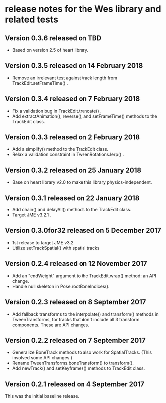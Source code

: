 # release notes for the Wes library and related tests

## Version 0.3.6 released on TBD

 + Based on version 2.5 of heart library.

## Version 0.3.5 released on 14 February 2018

 + Remove an irrelevant test against track length from
   TrackEdit.setFrameTime() .

## Version 0.3.4 released on 7 February 2018

 + Fix a validation bug in TrackEdit.truncate() .
 + Add extractAnimation(), reverse(), and setFrameTime() methods to the
   TrackEdit class.

## Version 0.3.3 released on 2 February 2018

 + Add a simplify() method to the TrackEdit class.
 + Relax a validation constraint in TweenRotations.lerp() .

## Version 0.3.2 released on 25 January 2018

 + Base on heart library v2.0 to make this library physics-independent.

## Version 0.3.1 released on 22 January 2018

 + Add chain() and delayAll() methods to the TrackEdit class.
 + Target JME v3.2.1 .

## Version 0.3.0for32 released on 5 December 2017

 + 1st release to target JME v3.2
 + Utilize setTrackSpatial() with spatial tracks

## Version 0.2.4 released on 12 November 2017

 + Add an "endWeight" argument to the TrackEdit.wrap() method: an API change.
 + Handle null skeleton in Pose.rootBoneIndices().

## Version 0.2.3 released on 8 September 2017

 + Add fallback transforms to the interpolate() and transform() methods in
   TweenTransforms, for tracks that don't include all 3 transform components.
   These are API changes.

## Version 0.2.2 released on 7 September 2017

 + Generalize BoneTrack methods to also work for SpatialTracks. (This involved
   some API changes.)
 + Rename TweenTransforms.boneTransform() to transform().
 + Add newTrack() and setKeyframes() methods to TrackEdit class.

## Version 0.2.1 released on 4 September 2017

This was the initial baseline release.